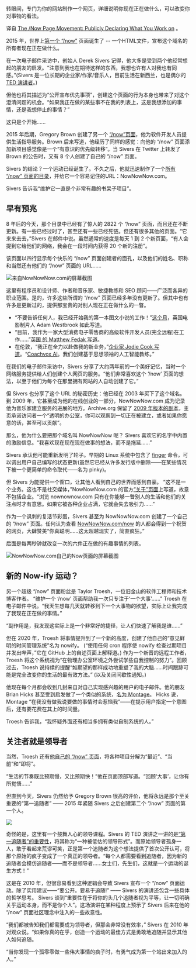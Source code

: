 <!-- 
# /NOW页运动：公开声明你正在做什么
https://cdn.thenewstack.io/media/2023/09/84450432-future-412761_1280-1024x768.jpg
 -->

转眼间，专门为你的网站制作一个网页，详细说明你现在正在做什么，可以改变你对事物的看法。

译自 [The /Now Page Movement: Publicly Declaring What You Work on](https://thenewstack.io/the-now-page-movement-publicly-declaring-what-you-work-on/) 。

2015 年，世界上[第一个 “/now”](https://sive.rs/now) 页面诞生了 -- 一个HTML文件，宣布这个域名的所有者现在正在做什么。

在一次电子邮件采访中，创始人 Derek Sivers 记得，他大多是受到两个他经常想起的朋友的启发。“注意到我也在期待这样的东西，我想也许有人对我也有同感。”(Sivers 是一位长期的企业家/作家/音乐人，目前生活在新西兰，也是偶尔的 [TED 演讲者](https://www.ted.com/speakers/derek_sivers)。)

但他也将其描述为“公开宣布优先事项”，创建这个页面的行为本身也带来了对这个澄清问题的机会。“如果我正在做的某些事不在我的列表上，这是我想添加的事情，还是我想停止的事情？”

这只是个开始......

2015 年后期，Gregory Brown 创建了另一个 [“/now”页面](https://practicingdeveloper.com/now.html)，他为软件开发人员提供生活指导服务。Brown 后来写道，他经历了同样的感觉：向他的 “/now” 页面添加新项目感觉像是一个“有意识的优先级转移”。当 Sivers 在 Twitter 上转发了 Brown 的公告时，又有 8 个人创建了自己的 “/now” 页面。

Sivers 的结论？一个运动已经诞生了。不久之后，他就迅速制作了一个[所有 “/now” 页面的目录](https://nownownow.com/)，并给它一个容易记住的URL：NowNowNow.com。

Sivers 告诉我“维护它一直是个非常有趣的书呆子项目”。

## 早有预兆

8 年后的今天，那个目录中已经有了惊人的 2822 个 “/now” 页面，而且还在不断更新。有一些已经过时了，甚至还有一些已经死链。但还有很多其他的页面。“它来来去去，”Sivers 在邮件中说。虽然通常的速度是每天 1 到 2 个新页面，“有人会提到它给他们的网络，我会在一段时间内获得 20 个新的注册”。

该页面以四行显示每个快乐的 “/now” 页面创建者的面孔，以及他们的姓名、职称和当然还有他们的 “/now” 页面的 URL......

![来自NowNowNow.com的屏幕截图](https://cdn.thenewstack.io/media/2023/09/241e4b7a-screenshot-from-nownownow-dotcom-1024x331.png)

这里有程序员和设计师、作者和音乐家、敏捷教练和 SEO 顾问——广泛而各异的职业范围。是的，许多这些所谓的 “/now” 页面已经多年没有更新了。但其中也有许多是更新过的，提供那宝贵的对别人现在正在做什么的一瞥。

- “不要告诉任何人，我已经开始我的第一本图文小说的工作！”[这个月](https://www.adamwestbrook.co.uk/now/)，英国电影制片人 Adam Westbrook 如此写道。
- “目前，我作为一家大型消费电子零售商的高级软件开发人员(完全远程)在工作......”[英国 的 Matthew Fedak 写道](https://www.matthewfedak.co.uk/now)。
- 在伦敦，“我正在全力以赴做我的新业务，”[企业家 Jodie Cook 写道](https://www.jodiecook.com/now/)。“[Coachvox AI](https://coachvox.ai/?ref=jodiecook.com)。我们创建基于思想领袖的人工智能教练。”

在我们的电子邮件采访中，Sivers 分享了大约两年前的一个美好记忆，当时一个网络服务提供给人们创建个人网页的服务。“他们非常喜欢这个 ‘/now’ 页面的想法，以至于他们为每个在那里拥有网站的人自动创建了它。”

但 Sivers 也分享了这个 URL 的秘密历史：他已经在 2003 年买下了这个域名。到 2009 年，它甚至成为他的在线创业的一部分，NowNowNow.com 成为记录他为音乐家建立服务的进展的地方。Archive.org 保留了 [2009 年版本的副本](https://web.archive.org/web/20090309022914/http://nownownow.com/)，主页承诺访问者一个“透明的办公室，你可以观察到一切正在被建立，或者如果你愿意的话，甚至可以贡献”。

那么，他为什么要把那个域名叫 NowNowNow 呢？ Sivers 喜欢它的名字中内置的激励信息。“我喜欢现在现在现在做事的想法，而不是拖延......”

Sivers 承认他可能重新发明了轮子。早期的 Linux 系统中包含了 [finger](https://en.wikipedia.org/wiki/Finger_(protocol)) 命令，可以调出用户自己编写的状态更新(虽然它已经从许多发行版中删除——在某些情况下被一个更简单的命令取代——名为 pinky)。

但 Sivers 为能提供一个窗口，让其他人看到自己的世界而感到自豪。 “这不是一个业务。这也不是社交媒体，”NowNowNow.com 的官方[“关于”页面](https://nownownow.com/about)上写道，故意不包括企业。“浏览 nownownow.com 只有在你能够一瞥别人的生活和他们的关注点时才有意思。如果它被各种企业占满，它就会失去吸引力......” 

作为一个讽刺的复活节彩蛋，Sivers 甚至为 NowNowNow.com 创建了一个自己的 “/now” 页面。任何认为查看 [NowNowNow.com/now](https://nownownow.com/now) 的人都会得到一个祝贺的网页，大肆赞美“你真聪明......这太超越现实了，简直疯狂。”

后面是每两秒钟就改变一次的六件正在做的有趣事情的列表。

![NowNowNow.com自己的Now页面的屏幕截图](https://cdn.thenewstack.io/media/2023/09/a865a1bf-screenshot-of-nownownow-dot-coms-own-now-page.png)

## 新的 Now-ify 运动？

另一个超级 “/now” 页面粉丝是 Taylor Troesh，一位旧金山的软件工程师和技术博客作者。 “维护一个 ‘/now’ 页面帮助我一次只专注于‘一个大事’......”  Troesh 在电子邮件中说。“我天生想每几天就转移到下一个大事物的欲望，实际上让我完成了我现在正在做的事情。”

“副作用是，我发现这实际上是一个非常好的捷径，让人们快速了解我是谁......”

但在 2020 年，Troesh 将事情提升到了一个新的高度，创建了他自己的“意见鲜明的时间管理系统”名为 nowify。 (“使用任何 cron 程序使 nowify 检查过期项目并发出哔声，”它在 GitHub 上的自述页面上解释道。) 作为一个新晋的远程工作者，Troesh 将这个系统视为“在物理办公室环境之外尝试学些自我控制的努力”。回顾过去，Troesh 说持续的提醒“如期望的那样成功地重塑了我的大脑......时间跟踪可能是完全改变你的生活的最有效方法。” (以及关闭间歇性通知。)

他现在每个月都会收到几封来自对自己实现感兴趣的用户的电子邮件。他的朋友 Brian Hicks 甚至受到启发做了一个类似的系统，[名为 Montage](https://git.bytes.zone/brian/montage)。 Hicks 说，Montage “在我没有做我说要做的事情时会惹恼我”——在提示用户指定一个意图后，还有要花费在其上的时间量。

Troesh 告诉我，“我怀疑外面还有相当多拥有类似自制系统的人。”

## 关注者就是领导者

当然，Troesh 还有[他自己的 “/now” 页面](https://taylor.town/now)，将各种项目分解为“最近”、“当前”和“即将”。

“生活的节奏既比预期慢，又比预期快！”他在页面顶部写道。“回顾‘大事’，让你有所觉悟......”

但直到今天，Sivers 仍然给予 Gregory Brown 很高的评价，他将永远是那个至关重要的“第一追随者” —— 2015 年紧随 Sivers 之后创建第二个 “/now” 页面的第一个人。

![](https://cdn.thenewstack.io/media/2023/09/2163f912-plain_english.png)

奇怪的是，这里有一个鼓舞人心的领导课程。Sivers 的 TED 演讲之一讲的是[“第一追随者”的重要性](https://sive.rs/ff)，将其称为“一种被低估的领导形式”。而原始领导者孤身一人，敢于看起来荒谬可笑，正是第一个追随者为这个想法提供了首次公开认可，将那个原始的疯子变成了一个真正的领导者。“每个人都需要看到追随者，因为新的追随者会模仿追随者——而不是领导者......女士们，先生们，这就是一个运动的诞生方式！”

这是在 2010 年，但很容易看到这种逻辑会导致 Sivers 宣布一个 “/now” 页面运动。除了实用建议——“要公开。要易于追随!” —— Sivers 的演讲还包含一些具体的哲学思考。 Sivers 谈到“重要性在于将你的头几个追随者视为平等，让一切明确关乎运动本身，而不是你个人”。这场演讲在某种程度上预示了 Sivers 后来在他的 “/now” 页面社区理念中注入的一些故意性。

“我们都被告知我们都需要成为领导者，但那会非常没有效率，” Sivers 在 2010 年对观众说。“如果你真的在乎，创造一个运动的最佳方式是勇敢地追随并显示其他人如何追随。

“当你发现一个孤零零做一些伟大事情的疯子时，有勇气成为第一个站出来加入的人。”
